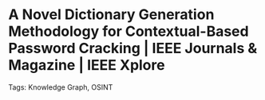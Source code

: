 # A Novel Dictionary Generation Methodology for Contextual-Based Password Cracking | IEEE Journals & Magazine | IEEE Xplore

Tags: Knowledge Graph, OSINT